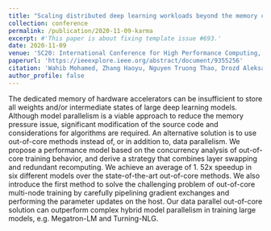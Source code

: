 ```yaml
---
title: "Scaling distributed deep learning workloads beyond the memory capacity with KARMA"
collection: conference
permalink: /publication/2020-11-09-karma
excerpt: #'This paper is about fixing template issue #693.'
date: 2020-11-09
venue: 'SC20: International Conference for High Performance Computing, Networking, Storage and Analysis'
paperurl: 'https://ieeexplore.ieee.org/abstract/document/9355256'
citation: 'Wahib Mohamed, Zhang Haoyu, Nguyen Truong Thao, Drozd Aleksandr, Domke Jens, Zhang Lingqi, Takano Ryousei and Matsuoka Satoshi, "Scaling Distributed Deep Learning Workloads beyond the Memory Capacity with KARMA," SC20: International Conference for High Performance Computing, Networking, Storage and Analysis, Atlanta, GA, USA, 2020, pp. 1-15, doi: 10.1109/SC41405.2020.00023.'
author_profile: false
---
```


The dedicated memory of hardware accelerators can be insufficient to store all weights and/or intermediate states of large deep learning models. Although model parallelism is a viable approach to reduce the memory pressure issue, significant modification of the source code and considerations for algorithms are required. An alternative solution is to use out-of-core methods instead of, or in addition to, data parallelism. We propose a performance model based on the concurrency analysis of out-of-core training behavior, and derive a strategy that combines layer swapping and redundant recomputing. We achieve an average of 1. 52x speedup in six different models over the state-of-the-art out-of-core methods. We also introduce the first method to solve the challenging problem of out-of-core multi-node training by carefully pipelining gradient exchanges and performing the parameter updates on the host. Our data parallel out-of-core solution can outperform complex hybrid model parallelism in training large models, e.g. Megatron-LM and Turning-NLG.